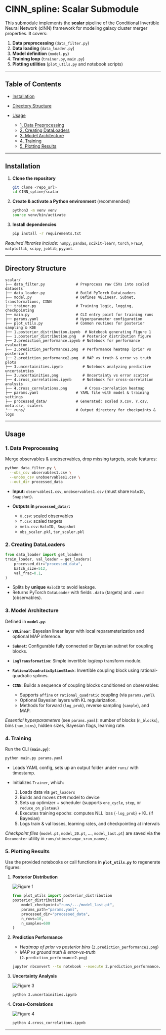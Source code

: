 # CINN\_spline: Scalar Submodule

This submodule implements the **scalar** pipeline of the Conditional Invertible Neural Network (cINN) framework for modeling galaxy cluster merger properties. It covers:

1. **Data preprocessing** (`data_filter.py`)
2. **Data loading** (`data_loader.py`)
3. **Model definition** (`model.py`)
4. **Training loop** (`trainer.py`, `main.py`)
5. **Plotting utilities** (`plot_utils.py` and notebook scripts)

---

## Table of Contents

* [Installation](#installation)
* [Directory Structure](#directory-structure)
* [Usage](#usage)

  * [1. Data Preprocessing](#1-data-preprocessing)
  * [2. Creating DataLoaders](#2-creating-dataloaders)
  * [3. Model Architecture](#3-model-architecture)
  * [4. Training](#4-training)
  * [5. Plotting Results](#5-plotting-results)

---

## Installation

1. **Clone the repository**

   ```bash
   git clone <repo_url>
   cd CINN_spline/scalar
   ```

2. **Create & activate a Python environment** (recommended)

   ```bash
   python3 -m venv venv
   source venv/bin/activate
   ```

3. **Install dependencies**

   ```bash
   pip install -r requirements.txt
   ```

*Required libraries include:* `numpy`, `pandas`, `scikit-learn`, `torch`, `FrEIA`, `matplotlib`, `scipy`, `joblib`, `pyyaml`.

---

## Directory Structure

```text
scalar/
├── data_filter.py              # Preprocess raw CSVs into scaled datasets
├── data_loader.py              # Build PyTorch DataLoaders
├── model.py                    # Defines VBLinear, Subnet, transformations, CINN
├── trainer.py                  # Training logic, logging, checkpointing
├── main.py                     # CLI entry point for training runs
├── params.yaml                 # Hyperparameter configuration
├── plot_utils.py               # Common routines for posterior sampling & KDE
├── 1.posterior_distribution.ipynb  # Notebook generating Figure 1
├── 1.posterior_distribution.png   # Posterior distribution figure
├── 2.prediction_performance.ipynb # Notebook for performance evaluation
├── 2.prediction_performance1.png  # Performance heatmap (prior vs posterior)
├── 2.prediction_performance2.png  # MAP vs truth & error vs truth plots
├── 3.uncertainities.ipynb         # Notebook analyzing predictive uncertainties
├── 3.uncertainities.png           # Uncertainty vs error scatter
├── 4.cross_correlations.ipynb     # Notebook for cross-correlation analysis
├── 4.cross_correlations.png        # Cross-correlation heatmap
├── params.yaml                 # YAML file with model & training settings
├── processed_data/             # Generated: scaled X.csv, Y.csv, meta.csv, scalers
└── runs/                       # Output directory for checkpoints & logs
```

---

## Usage

### 1. Data Preprocessing

Merge observables & unobservables, drop missing targets, scale features:

```bash
python data_filter.py \
  --obs_csv observables1.csv \
  --unobs_csv unobservables1.csv \
  --out_dir processed_data
```

* **Input:** `observables1.csv`, `unobservables1.csv` (must share `HaloID, Snapshot`).
* **Outputs in `processed_data/`:**

  * `X.csv`: scaled observables
  * `Y.csv`: scaled targets
  * `meta.csv`: `HaloID, Snapshot`
  * `obs_scaler.pkl`, `tar_scaler.pkl`

### 2. Creating DataLoaders

```python
from data_loader import get_loaders
train_loader, val_loader = get_loaders(
    processed_dir="processed_data", 
    batch_size=512,
    val_frac=0.1,
)
```

* Splits by **unique** `HaloID` to avoid leakage.
* Returns PyTorch `DataLoader` with fields `.data` (targets) and `.cond` (observables).

### 3. Model Architecture

Defined in **`model.py`**:

* **`VBLinear`**: Bayesian linear layer with local reparameterization and optional MAP inference.
* **`Subnet`**: Configurable fully connected or Bayesian subnet for coupling blocks.
* **`LogTransformation`**: Simple invertible log/exp transform module.
* **`RationalQuadraticSplineBlock`**: Invertible coupling block using rational-quadratic splines.
* **`CINN`**: Builds a sequence of coupling blocks conditioned on observables:

  * Supports `affine` or `rational_quadratic` coupling (via `params.yaml`).
  * Optional Bayesian layers with KL regularization.
  * Methods for forward (`log_prob`), reverse sampling (`sample`), and MAP.

*Essential hyperparameters* (see `params.yaml`): number of blocks (`n_blocks`), bins (`num_bins`), hidden sizes, Bayesian flags, learning rate.

### 4. Training

Run the CLI (**`main.py`**):

```bash
python main.py params.yaml
```

* Loads YAML config, sets up an output folder under `runs/` with timestamp.
* Initializes `Trainer`, which:

  1. Loads data via `get_loaders`
  2. Builds and moves `CINN` model to device
  3. Sets up optimizer + scheduler (supports `one_cycle`, `step`, or `reduce_on_plateau`)
  4. Executes training epochs: computes NLL loss (`-log_prob`) + KL (if Bayesian)
  5. Logs train & val losses, learning rates, and checkpointing at intervals

*Checkpoint files* (`model.pt`, `model_20.pt`, ..., `model_last.pt`) are saved via the `Documenter` utility in `runs/<timestamp>_<run_name>/`.

### 5. Plotting Results

Use the provided notebooks or call functions in **`plot_utils.py`** to regenerate figures:

1. **Posterior Distribution**

   ![Figure 1](1.posterior_distribution.png)

   ```python
   from plot_utils import posterior_distribution
   posterior_distribution(
       model_checkpoint="runs/.../model_last.pt",
       params_path="params.yaml",
       processed_dir="processed_data",
       n_rows=10,
       n_samples=600
   )
   ```

2. **Prediction Performance**

   * *Heatmap of prior vs posterior bins* (`2.prediction_performance1.png`)
   * *MAP vs ground truth & error-vs-truth* (`2.prediction_performance2.png`)

   ```bash
   jupyter nbconvert --to notebook --execute 2.prediction_performance.ipynb
   ```

3. **Uncertainty Analysis**

   ![Figure 3](3.uncertainities.png)

   ```bash
   python 3.uncertainities.ipynb
   ```

4. **Cross-Correlations**

   ![Figure 4](4.cross_correlations.png)

   ```bash
   python 4.cross_correlations.ipynb
   ```

---
